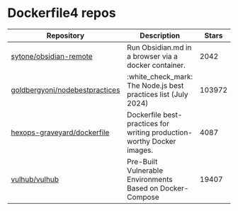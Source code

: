 # Dockerfile4 repos

| Repository                                                                          | Description                                                            | Stars  |
| ----------------------------------------------------------------------------------- | ---------------------------------------------------------------------- | ------ |
| [sytone/obsidian-remote](https://github.com/sytone/obsidian-remote)                 | Run Obsidian.md in a browser via a docker container.                   | 2042   |
| [goldbergyoni/nodebestpractices](https://github.com/goldbergyoni/nodebestpractices) | :white\_check\_mark:  The Node.js best practices list (July 2024)      | 103972 |
| [hexops-graveyard/dockerfile](https://github.com/hexops-graveyard/dockerfile)       | Dockerfile best-practices for writing production-worthy Docker images. | 4087   |
| [vulhub/vulhub](https://github.com/vulhub/vulhub)                                   | Pre-Built Vulnerable Environments Based on Docker-Compose              | 19407  |
